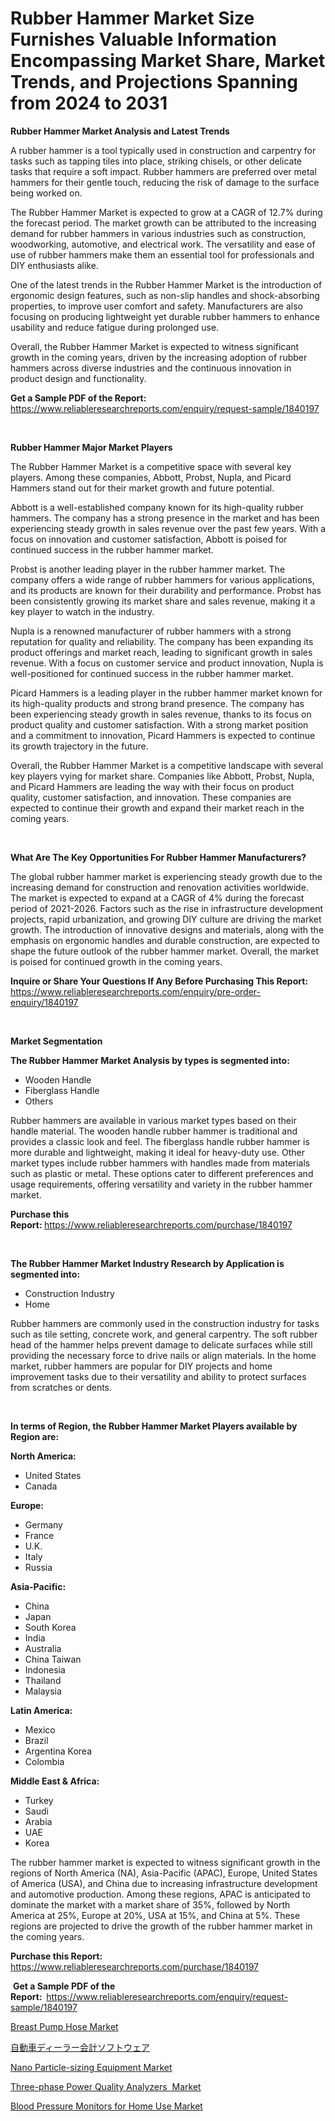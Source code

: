 <p><h1>Rubber Hammer Market Size Furnishes Valuable Information Encompassing Market Share, Market Trends, and Projections Spanning from 2024 to 2031</h1></p><p><strong>Rubber Hammer Market Analysis and Latest Trends</strong></p>
<p><p>A rubber hammer is a tool typically used in construction and carpentry for tasks such as tapping tiles into place, striking chisels, or other delicate tasks that require a soft impact. Rubber hammers are preferred over metal hammers for their gentle touch, reducing the risk of damage to the surface being worked on.</p><p>The Rubber Hammer Market is expected to grow at a CAGR of 12.7% during the forecast period. The market growth can be attributed to the increasing demand for rubber hammers in various industries such as construction, woodworking, automotive, and electrical work. The versatility and ease of use of rubber hammers make them an essential tool for professionals and DIY enthusiasts alike.</p><p>One of the latest trends in the Rubber Hammer Market is the introduction of ergonomic design features, such as non-slip handles and shock-absorbing properties, to improve user comfort and safety. Manufacturers are also focusing on producing lightweight yet durable rubber hammers to enhance usability and reduce fatigue during prolonged use.</p><p>Overall, the Rubber Hammer Market is expected to witness significant growth in the coming years, driven by the increasing adoption of rubber hammers across diverse industries and the continuous innovation in product design and functionality.</p></p>
<p><strong>Get a Sample PDF of the Report:&nbsp;</strong> <a href="https://www.reliableresearchreports.com/enquiry/request-sample/1840197">https://www.reliableresearchreports.com/enquiry/request-sample/1840197</a></p>
<p>&nbsp;</p>
<p><strong>Rubber Hammer Major Market Players</strong></p>
<p><p>The Rubber Hammer Market is a competitive space with several key players. Among these companies, Abbott, Probst, Nupla, and Picard Hammers stand out for their market growth and future potential.</p><p>Abbott is a well-established company known for its high-quality rubber hammers. The company has a strong presence in the market and has been experiencing steady growth in sales revenue over the past few years. With a focus on innovation and customer satisfaction, Abbott is poised for continued success in the rubber hammer market.</p><p>Probst is another leading player in the rubber hammer market. The company offers a wide range of rubber hammers for various applications, and its products are known for their durability and performance. Probst has been consistently growing its market share and sales revenue, making it a key player to watch in the industry.</p><p>Nupla is a renowned manufacturer of rubber hammers with a strong reputation for quality and reliability. The company has been expanding its product offerings and market reach, leading to significant growth in sales revenue. With a focus on customer service and product innovation, Nupla is well-positioned for continued success in the rubber hammer market.</p><p>Picard Hammers is a leading player in the rubber hammer market known for its high-quality products and strong brand presence. The company has been experiencing steady growth in sales revenue, thanks to its focus on product quality and customer satisfaction. With a strong market position and a commitment to innovation, Picard Hammers is expected to continue its growth trajectory in the future.</p><p>Overall, the Rubber Hammer Market is a competitive landscape with several key players vying for market share. Companies like Abbott, Probst, Nupla, and Picard Hammers are leading the way with their focus on product quality, customer satisfaction, and innovation. These companies are expected to continue their growth and expand their market reach in the coming years.</p></p>
<p>&nbsp;</p>
<p><strong>What Are The Key Opportunities For Rubber Hammer Manufacturers?</strong></p>
<p><p>The global rubber hammer market is experiencing steady growth due to the increasing demand for construction and renovation activities worldwide. The market is expected to expand at a CAGR of 4% during the forecast period of 2021-2026. Factors such as the rise in infrastructure development projects, rapid urbanization, and growing DIY culture are driving the market growth. The introduction of innovative designs and materials, along with the emphasis on ergonomic handles and durable construction, are expected to shape the future outlook of the rubber hammer market. Overall, the market is poised for continued growth in the coming years.</p></p>
<p><strong>Inquire or Share Your Questions If Any Before Purchasing This Report:</strong> <a href="https://www.reliableresearchreports.com/enquiry/pre-order-enquiry/1840197">https://www.reliableresearchreports.com/enquiry/pre-order-enquiry/1840197</a></p>
<p>&nbsp;</p>
<p><strong>Market Segmentation</strong></p>
<p><strong>The Rubber Hammer Market Analysis by types is segmented into:</strong></p>
<p><ul><li>Wooden Handle</li><li>Fiberglass Handle</li><li>Others</li></ul></p>
<p><p>Rubber hammers are available in various market types based on their handle material. The wooden handle rubber hammer is traditional and provides a classic look and feel. The fiberglass handle rubber hammer is more durable and lightweight, making it ideal for heavy-duty use. Other market types include rubber hammers with handles made from materials such as plastic or metal. These options cater to different preferences and usage requirements, offering versatility and variety in the rubber hammer market.</p></p>
<p><strong>Purchase this Report:&nbsp;</strong><a href="https://www.reliableresearchreports.com/purchase/1840197">https://www.reliableresearchreports.com/purchase/1840197</a></p>
<p>&nbsp;</p>
<p><strong>The Rubber Hammer Market Industry Research by Application is segmented into:</strong></p>
<p><ul><li>Construction Industry</li><li>Home</li></ul></p>
<p><p>Rubber hammers are commonly used in the construction industry for tasks such as tile setting, concrete work, and general carpentry. The soft rubber head of the hammer helps prevent damage to delicate surfaces while still providing the necessary force to drive nails or align materials. In the home market, rubber hammers are popular for DIY projects and home improvement tasks due to their versatility and ability to protect surfaces from scratches or dents.</p></p>
<p>&nbsp;</p>
<p><strong>In terms of Region, the Rubber Hammer Market Players available by Region are:</strong></p>
<p>
    <p> <strong> North America: </strong>
        <ul>
            <li>United States</li>
            <li>Canada</li>
        </ul>
        </p> 
    <p> <strong> Europe: </strong>
        <ul>
            <li>Germany</li>
            <li>France</li>
            <li>U.K.</li>
            <li>Italy</li>
            <li>Russia</li>
        </ul>
        </p> 
    <p> <strong> Asia-Pacific: </strong>
        <ul>
            <li>China</li>
            <li>Japan</li>
            <li>South Korea</li>
            <li>India</li>
            <li>Australia</li>
            <li>China Taiwan</li>
            <li>Indonesia</li>
            <li>Thailand</li>
            <li>Malaysia</li>
        </ul>
        </p> 
    <p> <strong> Latin America: </strong>
        <ul>
            <li>Mexico</li>
            <li>Brazil</li>
            <li>Argentina Korea</li>
            <li>Colombia</li>
        </ul>
        </p> 
    <p> <strong> Middle East & Africa: </strong>
        <ul>
            <li>Turkey</li>
            <li>Saudi</li>
            <li>Arabia</li>
            <li>UAE</li>
            <li>Korea</li>
        </ul>
    </p>
    </p>
<p><p>The rubber hammer market is expected to witness significant growth in the regions of North America (NA), Asia-Pacific (APAC), Europe, United States of America (USA), and China due to increasing infrastructure development and automotive production. Among these regions, APAC is anticipated to dominate the market with a market share of 35%, followed by North America at 25%, Europe at 20%, USA at 15%, and China at 5%. These regions are projected to drive the growth of the rubber hammer market in the coming years.</p></p>
<p><strong>Purchase this Report: </strong><a href="https://www.reliableresearchreports.com/purchase/1840197">https://www.reliableresearchreports.com/purchase/1840197</a></p>
<p>&nbsp;<strong>Get a Sample PDF of the Report:&nbsp;&nbsp;</strong><a href="https://www.reliableresearchreports.com/enquiry/request-sample/1840197">https://www.reliableresearchreports.com/enquiry/request-sample/1840197</a></p>
<p><strong></strong></p>
<p><p><a href="https://github.com/ruddyyedelwadw/Market-Research-Report-List-1/blob/main/breast-pump-hose-market.md">Breast Pump Hose Market</a></p><p><a href="https://github.com/SantosDicki04/Market-Research-Report-List-1/blob/main/27608616115.md">自動車ディーラー会計ソフトウェア</a></p><p><a href="https://issuu.com/reportprime-2/docs/nano-particle-sizing-equipment-market-size-2030.pp">Nano Particle-sizing Equipment Market</a></p><p><a href="https://issuu.com/reportprime-2/docs/three-phase-power-quality-analyzers-market-size-20">Three-phase Power Quality Analyzers  Market</a></p><p><a href="https://github.com/jaidynmorantestelletmjzya/Market-Research-Report-List-1/blob/main/blood-pressure-monitors-for-home-use-market.md">Blood Pressure Monitors for Home Use Market</a></p></p>